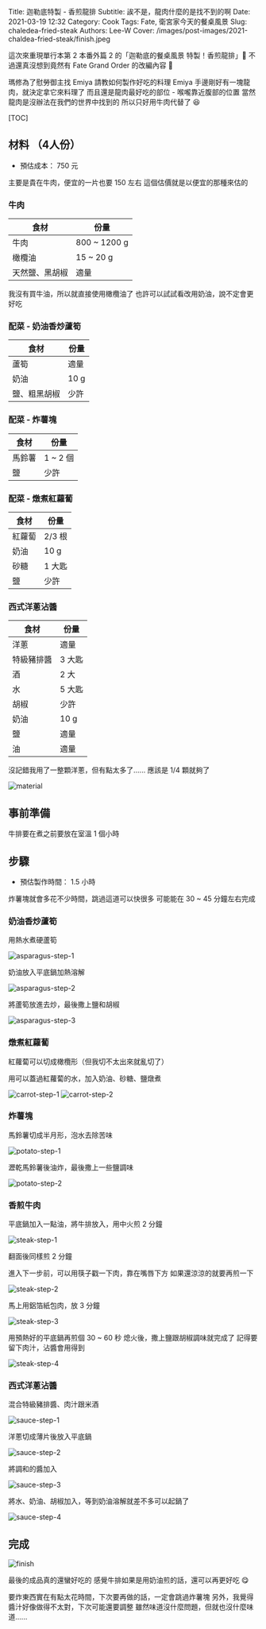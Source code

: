 Title: 迦勒底特製 - 香煎龍排
Subtitle: 誒不是，龍肉什麼的是找不到的啊
Date: 2021-03-19 12:32
Category: Cook
Tags: Fate, 衛宮家今天的餐桌風景
Slug: chaledea-fried-steak
Authors: Lee-W
Cover: /images/post-images/2021-chaldea-fried-steak/finish.jpeg

這次來重現單行本第 2 本番外篇 2 的「迦勒底的餐桌風景 特製！香煎龍排」🐲
不過還真沒想到竟然有 Fate Grand Order 的改編內容 🤔

<!--more-->

瑪修為了慰勞御主找 Emiya 請教如何製作好吃的料理
Emiya 手邊剛好有一塊龍肉，就決定拿它來料理了
而且還是龍肉最好吃的部位 - 喉嚨靠近腹部的位置
當然龍肉是沒辦法在我們的世界中找到的
所以只好用牛肉代替了 😆

[TOC]

## 材料 （4人份）
* 預估成本： 750 元

主要是貴在牛肉，便宜的一片也要 150 左右
這個估價就是以便宜的那種來估的

### 牛肉
| 食材 | 份量 |
| --- | --- |
| 牛肉 | 800 ~ 1200 g |
| 橄欖油 | 15 ~ 20 g |
| 天然鹽、黑胡椒 | 適量 |

我沒有買牛油，所以就直接使用橄欖油了
也許可以試試看改用奶油，說不定會更好吃

### 配菜 - 奶油香炒蘆筍

| 食材 | 份量 |
| --- | --- |
| 蘆筍 | 適量 |
| 奶油 | 10 g |
| 鹽、粗黑胡椒 | 少許 |

### 配菜 - 炸薯塊

| 食材 | 份量 |
| --- | --- |
| 馬鈴薯 | 1 ~ 2 個 |
| 鹽 | 少許 |

### 配菜 - 燉煮紅蘿蔔

| 食材 | 份量 |
| --- | --- |
| 紅蘿蔔 | 2/3 根 |
| 奶油 | 10 g |
| 砂糖 | 1 大匙 |
| 鹽 | 少許 |

### 西式洋蔥沾醬

| 食材 | 份量 |
| --- | --- |
| 洋蔥 | 適量 |
| 特級豬排醬 | 3 大匙 |
| 酒 | 2 大 |
| 水 | 5 大匙 |
| 胡椒 | 少許 |
| 奶油 | 10 g |
| 鹽 | 適量 |
| 油 | 適量 |

沒記錯我用了一整顆洋蔥，但有點太多了......
應該是 1/4 顆就夠了

![material]({static}/images/post-images/2021-chaldea-fried-steak/material.jpeg)

## 事前準備
牛排要在煮之前要放在室溫 1 個小時

## 步驟
* 預估製作時間： 1.5 小時

炸薯塊就會多花不少時間，跳過這道可以快很多
可能能在 30 ~ 45 分鐘左右完成

### 奶油香炒蘆筍

用熱水煮硬蘆筍

![asparagus-step-1]({static}/images/post-images/2021-chaldea-fried-steak/asparagus-step-1.jpeg)

奶油放入平底鍋加熱溶解

![asparagus-step-2]({static}/images/post-images/2021-chaldea-fried-steak/asparagus-step-2.jpeg)

將蘆筍放進去炒，最後撒上鹽和胡椒

![asparagus-step-3]({static}/images/post-images/2021-chaldea-fried-steak/asparagus-step-3.jpeg)

### 燉煮紅蘿蔔
紅蘿蔔可以切成橄欖形（但我切不太出來就亂切了）

用可以蓋過紅蘿蔔的水，加入奶油、砂糖、鹽燉煮

![carrot-step-1]({static}/images/post-images/2021-chaldea-fried-steak/carrot-step-1.jpeg)
![carrot-step-2]({static}/images/post-images/2021-chaldea-fried-steak/carrot-step-2.jpeg)

### 炸薯塊
馬鈴薯切成半月形，泡水去除苦味

![potato-step-1]({static}/images/post-images/2021-chaldea-fried-steak/potato-step-1.jpeg)

瀝乾馬鈴薯後油炸，最後撒上一些鹽調味

![potato-step-2]({static}/images/post-images/2021-chaldea-fried-steak/potato-step-2.jpeg)

### 香煎牛肉
平底鍋加入一點油，將牛排放入，用中火煎 2 分鐘

![steak-step-1]({static}/images/post-images/2021-chaldea-fried-steak/steak-step-1.jpeg)

翻面後同樣煎 2 分鐘

進入下一步前，可以用筷子戳一下肉，靠在嘴唇下方
如果還涼涼的就要再煎一下

![steak-step-2]({static}/images/post-images/2021-chaldea-fried-steak/steak-step-2.jpeg)

馬上用鋁箔紙包肉，放 3 分鐘

![steak-step-3]({static}/images/post-images/2021-chaldea-fried-steak/steak-step-3.jpeg)

用預熱好的平底鍋再煎個 30 ~ 60 秒
熄火後，撒上鹽跟胡椒調味就完成了
記得要留下肉汁，沾醬會用得到

![steak-step-4]({static}/images/post-images/2021-chaldea-fried-steak/steak-step-4.jpeg)

### 西式洋蔥沾醬
混合特級豬排醬、肉汁跟米酒

![sauce-step-1]({static}/images/post-images/2021-chaldea-fried-steak/sauce-step-1.jpeg)

洋蔥切成薄片後放入平底鍋

![sauce-step-2]({static}/images/post-images/2021-chaldea-fried-steak/sauce-step-2.jpeg)

將調和的醬加入

![sauce-step-3]({static}/images/post-images/2021-chaldea-fried-steak/sauce-step-3.jpeg)

將水、奶油、胡椒加入，等到奶油溶解就差不多可以起鍋了

![sauce-step-4]({static}/images/post-images/2021-chaldea-fried-steak/sauce-step-4.jpeg)

## 完成

![finish]({static}/images/post-images/2021-chaldea-fried-steak/finish.jpeg)

最後的成品真的還蠻好吃的
感覺牛排如果是用奶油煎的話，還可以再更好吃 😋

要炸東西實在有點太花時間，下次要再做的話，一定會跳過炸薯塊
另外，我覺得醬汁好像做得不太對，下次可能還要調整
雖然味道沒什麼問題，但就也沒什麼味道......
